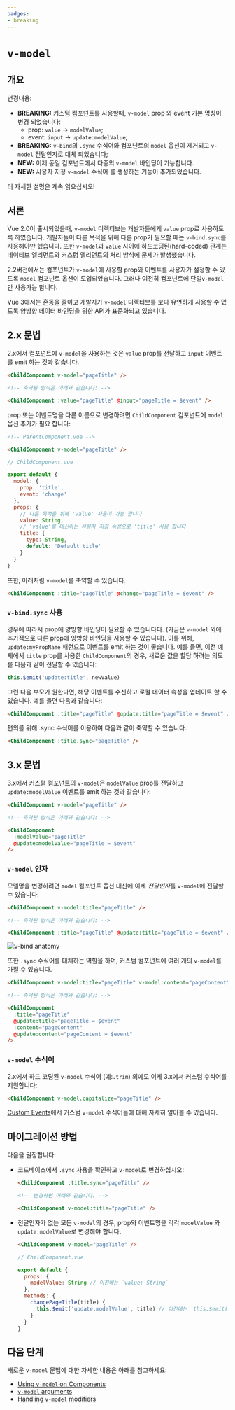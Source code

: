 ```yaml
---
badges:
- breaking
---
```


# `v-model` <migrationbadges :badges="$frontmatter.badges"></migrationbadges>

## 개요

변경내용:

- **BREAKING:** 커스텀 컴포넌트를 사용할때, `v-model` prop 와 event 기본 명칭이 변경 되었습니다:
    - prop: `value` -> `modelValue`;
    - event: `input` -> `update:modelValue`;
- **BREAKING:** `v-bind`의 `.sync` 수식어와 컴포넌트의 `model` 옵션이 제거되고 `v-model` 전달인자로 대체 되었습니다;
- **NEW:** 이제 동일 컴포넌트에서 다중의 `v-model` 바인딩이 가능합니다.
- **NEW:** 사용자 지정 `v-model` 수식어 를 생성하는 기능이 추가되었습니다.

더 자세한 설명은 계속 읽으십시오!

## 서론

Vue 2.0이 출시되었을때, `v-model` 디렉티브는 개발자들에게  `value` prop로 사용하도록 하였습니다. 개발자들이 다른 목적을 위해 다른 prop가 필요할 때는 `v-bind.sync`를 사용해야만 했습니다. 또한 `v-model`과 `value` 사이에 하드코딩된(hard-coded) 관계는 네이티브 엘리먼트와 커스텀 엘리먼트의 처리 방식에 문제가 발생했습니다.

2.2버전에서는 컴포넌트가 `v-model`에 사용할 prop와 이벤트를 사용자가 설정할 수 있도록 `model` 컴포넌트 옵션이 도입되었습니다. 그러나 여전히 컴포넌트에 단일`v-model`만 사용가능 합니다.

Vue 3에서는 혼동을 줄이고 개발자가 `v-model` 디렉티브를 보다 유연하게 사용할 수 있도록 양방향 데이터 바인딩을 위한 API가 표준화되고 있습니다.

## 2.x 문법

2.x에서 컴포넌트에 `v-model`을 사용하는 것은 `value` prop를 전달하고 <code>input</code> 이벤트를 emit 하는 것과 같습니다.

```html
<ChildComponent v-model="pageTitle" />

<!-- 축약된 방식은 아래와 같습니다: -->

<ChildComponent :value="pageTitle" @input="pageTitle = $event" />
```

prop 또는 이벤트명을 다른 이름으로 변경하려면 `ChildComponent` 컴포넌트에 `model` 옵션 추가가 필요 합니다:

```html
<!-- ParentComponent.vue -->

<ChildComponent v-model="pageTitle" />
```

```js
// ChildComponent.vue

export default {
  model: {
    prop: 'title',
    event: 'change'
  },
  props: {
    // 다른 목적을 위해 'value' 사용이 가능 합니다
    value: String,
    // 'value'를 대신하는 사용자 지정 속성으로 'title' 사용 합니다
    title: {
      type: String,
      default: 'Default title'
    }
  }
}
```

또한, 아래처럼 `v-model`를 축약할 수 있습니다.

```html
<ChildComponent :title="pageTitle" @change="pageTitle = $event" />
```

### `v-bind.sync` 사용

경우에 따라서 prop에 양방향 바인딩이 필요할 수 있습니다다. (가끔은 `v-model` 외에 추가적으로 다른 prop에 양방향 바인딩을 사용할 수 있습니다). 이를 위해, `update:myPropName` 패턴으로 이벤트를 emit 하는 것이 좋습니다. 예를 들면, 이전 예제에서 `title` prop를 사용한 `ChildComponent`의 경우, 새로운 값을 할당 하려는 의도를 다음과 같이 전달할 수 있습니다:

```js
this.$emit('update:title', newValue)
```

그런 다음 부모가 원한다면, 해당 이벤트를 수신하고 로컬 데이터 속성을 업데이트 할 수 있습니다. 예를 들면 다음과 같습니다:

```html
<ChildComponent :title="pageTitle" @update:title="pageTitle = $event" />
```

편의를 위해 .sync 수식어를 이용하여 다음과 같이 축약할 수 있습니다.

```html
<ChildComponent :title.sync="pageTitle" />
```

## 3.x 문법

3.x에서 커스텀 컴포넌트의 `v-model`은 `modelValue` prop를 전달하고 `update:modelValue` 이벤트를 emit 하는 것과 같습니다:

```html
<ChildComponent v-model="pageTitle" />

<!-- 축약된 방식은 아래와 같습니다: -->

<ChildComponent
  :modelValue="pageTitle"
  @update:modelValue="pageTitle = $event"
/>
```

### `v-model` 인자

모델명을 변경하려면 `model` 컴포넌트 옵션 대신에 이제 *전달인자*를 `v-model`에 전달할 수 있습니다:

```html
<ChildComponent v-model:title="pageTitle" />

<!-- 축약된 방식은 아래와 같습니다: -->

<ChildComponent :title="pageTitle" @update:title="pageTitle = $event" />
```

![v-bind anatomy](https://github.com/narusas/docs-next/blob/master/images/v-bind-instead-of-sync.png?raw=true)

또한 `.sync` 수식어를 대체하는 역할을 하며, 커스텀 컴포넌트에 여러 개의 `v-model`를 가질 수 있습니다.

```html
<ChildComponent v-model:title="pageTitle" v-model:content="pageContent" />

<!-- 축약된 방식은 아래와 같습니다: -->

<ChildComponent
  :title="pageTitle"
  @update:title="pageTitle = $event"
  :content="pageContent"
  @update:content="pageContent = $event"
/>
```

### `v-model` 수식어

2.x에서 하드 코딩된 `v-model` 수식어 (예:`.trim`) 외에도 이제 3.x에서 커스텀 수식어를 지원합니다:

```html
<ChildComponent v-model.capitalize="pageTitle" />
```

[Custom Events](../component-custom-events.html#handling-v-model-modifiers)에서 커스텀 `v-model` 수식어들에 대해 자세히 알아볼 수 있습니다.

## 마이그레이션 방법

다음을 권장합니다:

- 코드베이스에서 `.sync` 사용을 확인하고 `v-model`로 변경하십시오:

    ```html
    <ChildComponent :title.sync="pageTitle" />

    <!-- 변경하면 아래와 같습니다. -->

    <ChildComponent v-model:title="pageTitle" />
    ```

- 전달인자가 없는 모든 `v-model`의 경우, prop와 이벤트명을 각각 `modelValue` 와 `update:modelValue`로 변경해야 합니다.

    ```html
    <ChildComponent v-model="pageTitle" />
    ```

    ```js
    // ChildComponent.vue

    export default {
      props: {
        modelValue: String // 이전에는 `value: String`
      },
      methods: {
        changePageTitle(title) {
          this.$emit('update:modelValue', title) // 이전에는 `this.$emit('input', title)`
        }
      }
    }
    ```

## 다음 단계

새로운 `v-model` 문법에 대한 자세한 내용은 아래를 참고하세요:

- [Using `v-model` on Components](../component-basics.html#using-v-model-on-components)
- [`v-model` arguments](../component-custom-events.html#v-model-arguments)
- [Handling `v-model` modifiers](../component-custom-events.html#v-model-arguments)

